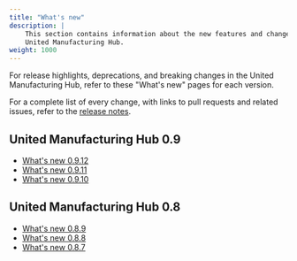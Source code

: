 ```yaml
---
title: "What's new"
description: |
    This section contains information about the new features and changes in the
    United Manufacturing Hub.
weight: 1000
---
```


For release highlights, deprecations, and breaking changes in the United
Manufacturing Hub, refer to these "What's new" pages for each version.

For a complete list of every change, with links to pull requests and related
issues, refer to the [release notes](/docs/releases/notes/).

## United Manufacturing Hub 0.9

- [What's new 0.9.12](/docs/releases/whatsnew/0.9.12/)
- [What's new 0.9.11](/docs/releases/whatsnew/0.9.11/)
- [What's new 0.9.10](/docs/releases/whatsnew/0.9.10/)

## United Manufacturing Hub 0.8

- [What's new 0.8.9](/docs/releases/whatsnew/0.8.9/)
- [What's new 0.8.8](/docs/releases/whatsnew/0.8.8/)
- [What's new 0.8.7](/docs/releases/whatsnew/0.8.7/)
